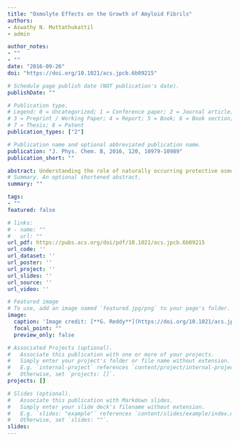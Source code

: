 ```yaml
---
title: "Osmolyte Effects on the Growth of Amyloid Fibrils"
authors:
- Aswathy N. Muttathukattil 
- admin

author_notes:
- ""
- ""
date: "2016-09-26"
doi: "https://doi.org/10.1021/acs.jpcb.6b09215"

# Schedule page publish date (NOT publication's date).
publishDate: ""

# Publication type.
# Legend: 0 = Uncategorized; 1 = Conference paper; 2 = Journal article;
# 3 = Preprint / Working Paper; 4 = Report; 5 = Book; 6 = Book section;
# 7 = Thesis; 8 = Patent
publication_types: ["2"]

# Publication name and optional abbreviated publication name.
publication: "J. Phys. Chem. B, 2016, 120, 10979-10989"
publication_short: ""

abstract: Understanding the role of naturally occurring protective osmolytes, such as trimethylamine N-oxide (TMAO), in the growth of amyloid fibrils implicated in neurodegenerative diseases is important to prevent fibril growth. The effect of TMAO on the growth of amyloid fibrils formed by the Sup35 prion peptide NNQQNY is studied using molecular dynamics simulations. The free-energy surface for the growth of the protofibril shows three major basins, corresponding to the free state where the peptide is in solution, the docked state where the peptide in solution interacts with the surface of the protofibril, and the locked state where the peptide is tightly bound to the protofibril, becoming a part of the fibril. The free-energy surface in the presence of TMAO shows that TMAO stabilizes the locked state of the peptide compared with the free state, indicating that TMAO aids in fibril growth. Dissecting the interaction of TMAO with individual amino acids in the peptide shows that TMAO interacts both directly and indirectly with the amino acids, depending on the nature of the side chains. The methyl groups in TMAO interact strongly with the hydrophobic aromatic ring in the Tyr residue. In the locked state, the surface area of Tyr available for interaction with TMAO decreases; as a result, the Tyr residue in the peptide flips out from the locked position, increasing the fluctuations of the peptide locked in the protofibril. Such strong direct interactions of amino acids with TMAO destabilize the folded or aggregated states of proteins. The overall increased stability of the peptide locked in the protofibril by TMAO is due to entropic or indirect interactions with the backbone Asn and Gln residues, which form major components of the NNQQNY peptide.
# Summary. An optional shortened abstract.
summary: ""

tags:
- ""
featured: false

# links:
# - name: ""
#   url: ""
url_pdf: https://pubs.acs.org/doi/pdf/10.1021/acs.jpcb.6b09215
url_code: ''
url_dataset: ''
url_poster: ''
url_project: ''
url_slides: ''
url_source: ''
url_video: ''

# Featured image
# To use, add an image named `featured.jpg/png` to your page's folder. 
image:
  caption: 'Image credit: [**G. Reddy**](https://doi.org/10.1021/acs.jpcb.6b09215)'
  focal_point: ""
  preview_only: false

# Associated Projects (optional).
#   Associate this publication with one or more of your projects.
#   Simply enter your project's folder or file name without extension.
#   E.g. `internal-project` references `content/project/internal-project/index.md`.
#   Otherwise, set `projects: []`.
projects: []

# Slides (optional).
#   Associate this publication with Markdown slides.
#   Simply enter your slide deck's filename without extension.
#   E.g. `slides: "example"` references `content/slides/example/index.md`.
#   Otherwise, set `slides: ""`.
slides:
---
```

